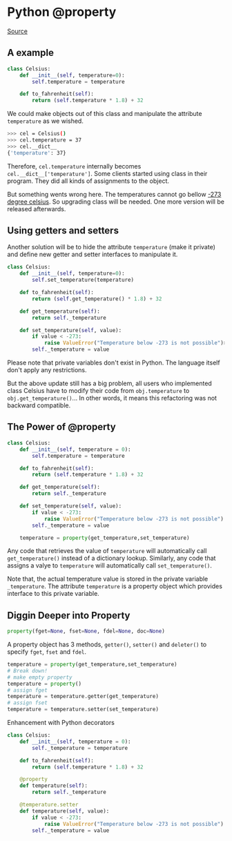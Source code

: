 # Python @property

[Source](https://www.programiz.com/python-programming/property)

## A example

```python
class Celsius:
    def __init__(self, temperature=0):
        self.temperature = temperature

    def to_fahrenheit(self):
        return (self.temperature * 1.8) + 32
```

We could make objects out of this class and manipulate the attribute `temperature` as we wished.

```sh
>>> cel = Celsius()
>>> cel.temperature = 37
>>> cel.__dict__
{'temperature': 37}
```

Therefore, `cel.temperature` internally becomes `cel.__dict__['temperature']`. Some clients started using class in their program. They did all kinds of assignments to the object.

But something wents wrong here. The temperatures cannot go bellow [-273 degree celsius](https://en.wikipedia.org/wiki/Celsius). So upgrading class will be needed. One more version will be released afterwards.

## Using getters and setters

Another solution will be to hide the attribute `temperature` (make it private) and define new getter and setter interfaces to manipulate it.

```python
class Celsius:
    def __init__(self, temperature=0):
        self.set_temperature(temperature)

    def to_fahrenheit(self):
        return (self.get_temperature() * 1.8) + 32

    def get_temperature(self):
        return self._temperature

    def set_temperature(self, value):
        if value < -273:
            raise ValueError("Temperature below -273 is not possible")>
        self._temperature = value
```

Please note that private variables don't exist in Python. The language itself don't apply any restrictions.

But the above update still has a big problem, all users who implemented class Celsius have to modify their code from `obj.temperature` to `obj.get_temperature()`... In other words, it means this refactoring was not  backward compatible.

## The Power of @property

```python
class Celsius:
    def __init__(self, temperature = 0):
        self.temperature = temperature

    def to_fahrenheit(self):
        return (self.temperature * 1.8) + 32

    def get_temperature(self):
        return self._temperature

    def set_temperature(self, value):
        if value < -273:
            raise ValueError("Temperature below -273 is not possible")
        self._temperature = value

    temperature = property(get_temperature,set_temperature)
```

Any code that retrieves the value of `temperature` will automatically call `get_temperature()` instead of a dictionary lookup. Similarly, any code that assigns a valye to `temperature` will automatically call `set_temperature()`.

Note that, the actual temperature value is stored in the private variable `_temperature`. The attribute `temperature` is a property object which provides interface to this private variable.

## Diggin Deeper into Property

```python
property(fget=None, fset=None, fdel=None, doc=None)
```

A property object has 3 methods, `getter()`, `setter()` and `deleter()` to specify `fget`, `fset` and `fdel`.


```python
temperature = property(get_temperature,set_temperature)
# Break down!
# make empty property
temperature = property()
# assign fget
temperature = temperature.getter(get_temperature)
# assign fset
temperature = temperature.setter(set_temperature)
```

Enhancement with Python decorators

```python
class Celsius:
    def __init__(self, temperature = 0):
        self._temperature = temperature

    def to_fahrenheit(self):
        return (self.temperature * 1.8) + 32

    @property
    def temperature(self):
        return self._temperature

    @temperature.setter
    def temperature(self, value):
        if value < -273:
            raise ValueError("Temperature below -273 is not possible")
        self._temperature = value
```
